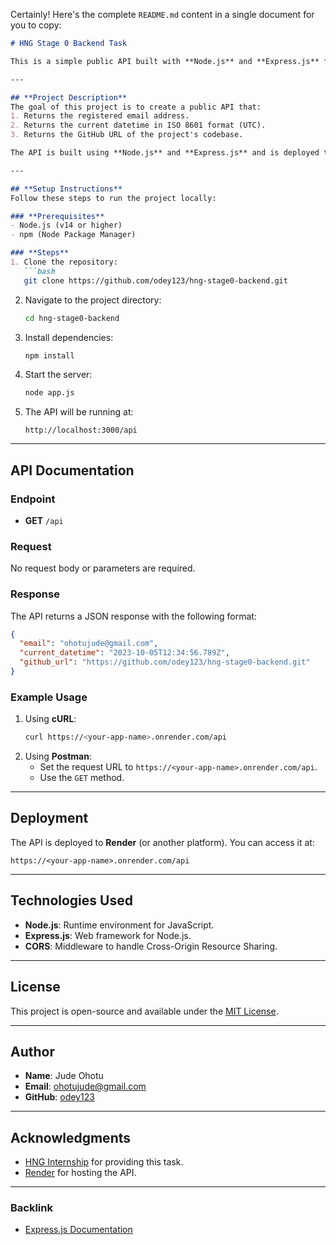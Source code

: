 Certainly! Here's the complete `README.md` content in a single document for you to copy:

```markdown
# HNG Stage 0 Backend Task

This is a simple public API built with **Node.js** and **Express.js** for the HNG Stage 0 task. The API returns basic information in JSON format, including the registered email address, current datetime, and GitHub repository URL.

---

## **Project Description**
The goal of this project is to create a public API that:
1. Returns the registered email address.
2. Returns the current datetime in ISO 8601 format (UTC).
3. Returns the GitHub URL of the project's codebase.

The API is built using **Node.js** and **Express.js** and is deployed to a publicly accessible endpoint.

---

## **Setup Instructions**
Follow these steps to run the project locally:

### **Prerequisites**
- Node.js (v14 or higher)
- npm (Node Package Manager)

### **Steps**
1. Clone the repository:
   ```bash
   git clone https://github.com/odey123/hng-stage0-backend.git
   ```
2. Navigate to the project directory:
   ```bash
   cd hng-stage0-backend
   ```
3. Install dependencies:
   ```bash
   npm install
   ```
4. Start the server:
   ```bash
   node app.js
   ```
5. The API will be running at:
   ```
   http://localhost:3000/api
   ```

---

## **API Documentation**

### **Endpoint**
- **GET** `/api`

### **Request**
No request body or parameters are required.

### **Response**
The API returns a JSON response with the following format:
```json
{
  "email": "ohotujude@gmail.com",
  "current_datetime": "2023-10-05T12:34:56.789Z",
  "github_url": "https://github.com/odey123/hng-stage0-backend.git"
}
```

### **Example Usage**
1. Using **cURL**:
   ```bash
   curl https://<your-app-name>.onrender.com/api
   ```
2. Using **Postman**:
   - Set the request URL to `https://<your-app-name>.onrender.com/api`.
   - Use the `GET` method.

---

## **Deployment**
The API is deployed to **Render** (or another platform). You can access it at:
```
https://<your-app-name>.onrender.com/api
```

---

## **Technologies Used**
- **Node.js**: Runtime environment for JavaScript.
- **Express.js**: Web framework for Node.js.
- **CORS**: Middleware to handle Cross-Origin Resource Sharing.

---

## **License**
This project is open-source and available under the [MIT License](LICENSE).

---

## **Author**
- **Name**: Jude Ohotu
- **Email**: ohotujude@gmail.com
- **GitHub**: [odey123](https://github.com/odey123)

---

## **Acknowledgments**
- [HNG Internship](https://hng.tech/) for providing this task.
- [Render](https://render.com/) for hosting the API.

---

### **Backlink**
- [Express.js Documentation](https://expressjs.com/)
```

